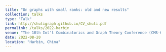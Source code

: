 ```yaml
---
title: "On graphs with small ranks: old and new results"
collection: talks
type: "Talk"
link: http://shuligraph.github.io/CV_shuli.pdf
permalink: /talks/2022-harbin
venue: "The 10th Int'l Combinatorics and Graph Theory Conference (CMS-CGT2022)"
date: 2022-08-20
location: "Harbin, China"
---
```

